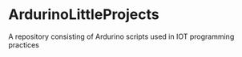 # ArdurinoLittleProjects
A repository consisting of Ardurino scripts used in IOT programming practices

